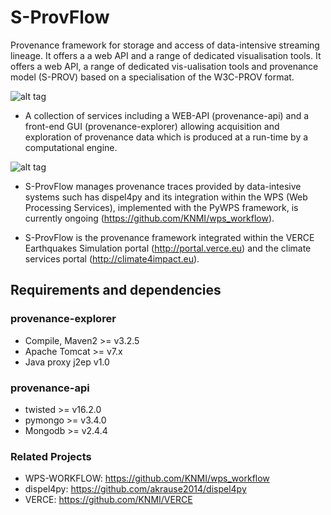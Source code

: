 # S-ProvFlow

Provenance framework for storage and access of data-intensive streaming lineage. It offers a a web API and a range of dedicated visualisation tools. It offers a web API, a range of dedicated vis-ualisation tools and provenance model (S-PROV) based on a specialisation of the W3C-PROV format. 

![alt tag](https://raw.githubusercontent.com/aspinuso/s-provenance/master/resources/template.png)

- A collection of services including a WEB-API (provenance-api) and a front-end GUI (provenance-explorer) allowing acquisition and exploration of provenance data which is produced at a run-time by a computational engine.

![alt tag](https://raw.githubusercontent.com/aspinuso/s-provenance/master/resources/totalv.png)

- S-ProvFlow manages provenance traces provided by data-intesive systems such has dispel4py and its integration within the WPS (Web Processing Services), implemented with the PyWPS framework, is currently ongoing (https://github.com/KNMI/wps_workflow). 

- S-ProvFlow is the provenance framework integrated within the VERCE Earthquakes Simulation portal (http://portal.verce.eu) and the climate services portal (http://climate4impact.eu).

## Requirements and dependencies

### provenance-explorer
- Compile, Maven2 >= v3.2.5
- Apache Tomcat >= v7.x
- Java proxy j2ep v1.0
 
### provenance-api
- twisted >= v16.2.0
- pymongo >= v3.4.0
- Mongodb >= v2.4.4

### Related Projects

- WPS-WORKFLOW: https://github.com/KNMI/wps_workflow
- dispel4py: https://github.com/akrause2014/dispel4py
- VERCE: https://github.com/KNMI/VERCE
